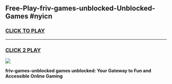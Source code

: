 
## Free-Play-friv-games-unblocked-Unblocked-Games #nyicn
<h3>
<a href="https://news.freeplayer.one?title=friv-games-unblocked&ref=8M">CLICK TO PLAY</a></h3>
<hr>

<h3>
<a href="https://news.freeplayer.one?title=friv-games-unblocked&ref=8M">CLICK 2 PLAY</a>
  
</h3>

<a href="https://news.freeplayer.one?title=friv-games-unblocked&ref=8M"><img src="https://clearcache.store/games.png"></a>


**friv-games-unblocked games unblocked: Your Gateway to Fun and Accessible Online Gaming**
